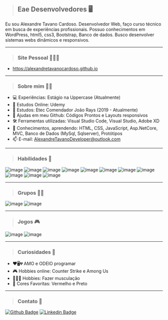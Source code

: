 > ## Eae Desenvolvedores 🖥️
  Eu sou Alexandre Tavano Cardoso. Desenvolvedor Web, faço curso técnico em busca de experiências profissionais. Possuo conhecimentos em WordPress, html5, css3, Bootstrap, Banco de dados. Busco desenvolver sistemas webs dinâmicos e responsivos.
  
  ---

> ### Site Pessoal 👨🏽‍💻
- https://alexandretavanocardoso.github.io

---

> ### Sobre mim 🧑🏽
- 💻 Experiências: Estágio na Uppercase (Atualmente)
- 📗 Estudos Online: Udemy
- 📕 Estudos: Etec Comendador João Rays (2019 - Atualmente) 
- 👯 Ajudas em meu Github: Códigos Prontos e Layouts responsivos
- 🛠️ Ferramentas utilizadas: Visual Studio Code, Visual Studio, Adobe XD
- 📘 Conhecimentos, aprendendo: HTML, CSS, JavaScript, Asp.NetCore, MVC, Banco de Dados (MySql, Sqlserver), Protótipos
- 📫 E-mail: AlexandreTavanoDeveloper@outlook.com

---

> ### Habilidades 🚀
![image](https://img.shields.io/badge/HTML5-E34F26?style=for-the-badge&logo=html5&logoColor=white)
![image](https://img.shields.io/badge/CSS3-1572B6?style=for-the-badge&logo=css3&logoColor=white)
![image](https://img.shields.io/badge/JavaScript-323330?style=for-the-badge&logo=javascript&logoColor=F7DF1E)
![image](https://img.shields.io/badge/Bootstrap-563D7C?style=for-the-badge&logo=bootstrap&logoColor=white)
![image](https://img.shields.io/badge/jQuery-0769AD?style=for-the-badge&logo=jquery&logoColor=white)
![image](https://img.shields.io/badge/MySQL-00000F?style=for-the-badge&logo=mysql&logoColor=white)
![image](https://img.shields.io/badge/Microsoft_SQL_Server-CC2927?style=for-the-badge&logo=microsoft-sql-server&logoColor=white)
![image](https://img.shields.io/badge/GitHub-181717?style=for-the-badge&logo=GitHub&logoColor=white)
![image](https://img.shields.io/badge/Git-F05032?style=for-the-badge&logo=Git&logoColor=white)
![image](https://img.shields.io/badge/Visual_Studio_Code-007ACC?style=for-the-badge&logo=visual-studio-code&logoColor=white)
![image](https://img.shields.io/badge/Adobe_XD-FF26BE?style=for-the-badge&logo=adobe-xd&logoColor=white)

---

> ### Grupos 🤜🤛

![image](https://img.shields.io/badge/Discord-7289DA?style=for-the-badge&logo=discord&logoColor=white)
![image](https://img.shields.io/badge/Microsoft_Teams-6264A7?style=for-the-badge&logo=microsoft-teams&logoColor=white)

---

> ### Jogos 🎮

![image](https://img.shields.io/badge/Steam-000000?style=for-the-badge&logo=steam&logoColor=white)
![image](https://img.shields.io/badge/Counter_Strike-000000?style=for-the-badge&logo=counter-strike&logoColor=white)

---

> ### Curiosidades 👀
- ❤️🖥️💔 AMO e ODEIO programar 
- 🎮 Hobbies online: Counter Strike e Among Us
- 🏋🏾‍♂️ Hobbies: Fazer musculação
- 🎨 Cores Favoritas: Vermelho e Preto

---

> ### Contato 🚀
[![Github Badge](https://img.shields.io/badge/-Github-000?style=flat-square&logo=Github&logoColor=white&link=https://github.com/alexandretavanocardoso)](https://github.com/alexandretavanocardoso)
[![Linkedin Badge](https://img.shields.io/badge/-LinkedIn-blue?style=flat-square&logo=Linkedin&logoColor=white&link=https://www.linkedin.com/in/alexandre-tavano-51a2081bb/)](https://www.linkedin.com/in/alexandre-tavano-51a2081bb/)

<!--
**alexandretavanocardoso/alexandretavanocardoso** is a ✨ _special_ ✨ repository because its `README.md` (this file) appears on your GitHub profile.

Here are some ideas to get you started:

- 🔭 I’m currently working on ...
- 🌱 I’m currently learning ...
- 👯 I’m looking to collaborate on ...
- 🤔 I’m looking for help with ...
- 💬 Ask me about ...
- 📫 How to reach me: ...
- 😄 Pronouns: ...
- ⚡ Fun fact: ...
-->
